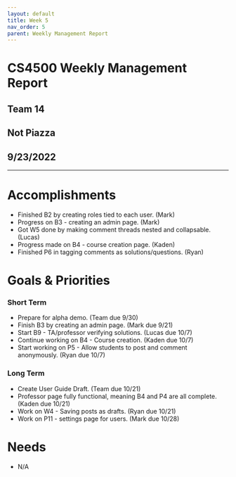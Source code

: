 ```yaml
---
layout: default
title: Week 5
nav_order: 5
parent: Weekly Management Report
---
```

# CS4500 Weekly Management Report 
## Team 14
## Not Piazza
## 9/23/2022
***

# Accomplishments
- Finished B2 by creating roles tied to each user. (Mark)
- Progress on B3 - creating an admin page. (Mark)
- Got W5 done by making comment threads nested and collapsable. (Lucas)
- Progress made on B4 - course creation page. (Kaden)
- Finished P6 in tagging comments as solutions/questions. (Ryan)

# Goals & Priorities
### Short Term
- Prepare for alpha demo. (Team due 9/30)
- Finish B3 by creating an admin page. (Mark due 9/21)
- Start B9 - TA/professor verifying solutions. (Lucas due 10/7)
- Continue working on B4 - Course creation. (Kaden due 10/7)
- Start working on P5 - Allow students to post and comment anonymously. (Ryan due 10/7)

### Long Term
- Create User Guide Draft. (Team due 10/21)
- Professor page fully functional, meaning B4 and P4 are all complete. (Kaden due 10/21)
- Work on W4 - Saving posts as drafts. (Ryan due 10/21)
- Work on P11 - settings page for users. (Mark due 10/28)

# Needs
- N/A
